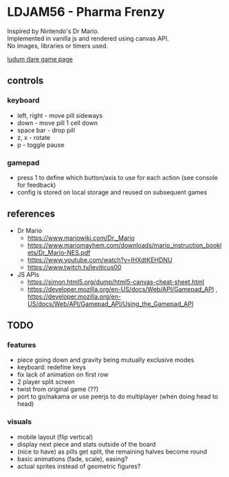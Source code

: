 # LDJAM56 - Pharma Frenzy

Inspired by Nintendo's Dr Mario.  
Implemented in vanilla js and rendered using canvas API.  
No images, libraries or timers used.

[ludum dare game page](https://ldjam.com/events/ludum-dare/56/$402832)


## controls

### keyboard

- left, right - move pill sideways
- down - move pill 1 cell down
- space bar - drop pill
- z, x - rotate
- p - toggle pause


### gamepad

- press 1 to define which button/axis to use for each action (see console for feedback)
- config is stored on local storage and reused on subsequent games

## references

- Dr Mario
    - https://www.mariowiki.com/Dr._Mario
    - https://www.mariomayhem.com/downloads/mario_instruction_booklets/Dr_Mario-NES.pdf
    - https://www.youtube.com/watch?v=IHXdtKEHDNU
    - https://www.twitch.tv/leviticus00
- JS APIs
    - https://simon.html5.org/dump/html5-canvas-cheat-sheet.html
    - https://developer.mozilla.org/en-US/docs/Web/API/Gamepad_API , https://developer.mozilla.org/en-US/docs/Web/API/Gamepad_API/Using_the_Gamepad_API


## TODO

### features
- piece going down and gravity being mutually exclusive modes
- keyboard: redefine keys
- fix lack of animation on first row
- 2 player split screen
- twist from original game (??)
- port to go/nakama or use peerjs to do multiplayer (when doing head to head)

### visuals
- mobile layout (flip vertical)
- display next piece and stats outside of the board
- (nice to have) as pills get split, the remaining halves become round
- basic animations (fade, scale), easing?
- actual sprites instead of geometric figures?
